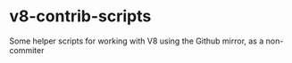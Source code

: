 v8-contrib-scripts
==================

Some helper scripts for working with V8 using the Github mirror, as a non-commiter
